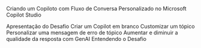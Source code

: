 
Criando um Copiloto com Fluxo de Conversa Personalizado no Microsoft Copilot Studio

Apresentação do Desafio
Criar um Copilot em branco
Customizar um tópico
Personalizar uma mensagem de erro de tópico
Aumentar e diminuir a qualidade da resposta com GenAI
Entendendo o Desafio